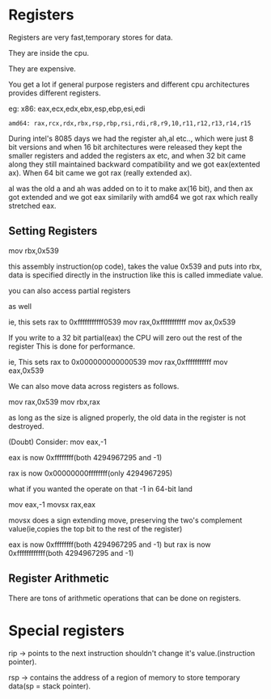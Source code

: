 # Registers

Registers are very fast,temporary stores for data.

They are inside the cpu.

They are expensive.

You get a lot if general purpose registers and different cpu architectures provides different registers.

eg: x86: eax,ecx,edx,ebx,esp,ebp,esi,edi

    amd64: rax,rcx,rdx,rbx,rsp,rbp,rsi,rdi,r8,r9,10,r11,r12,r13,r14,r15


During intel's 8085 days we had the register ah,al etc.., which were just 8 bit versions and when 16 bit architectures were released they kept the smaller registers and added the registers ax etc, and when 32 bit came along they still maintained backward compatibility and we got eax(extented ax). When 64 bit came we got rax (really extended ax).

al was the old a and ah was added on to it to make ax(16 bit), and then ax got extended and we got eax similarily with amd64 we got rax which really stretched eax.

## Setting Registers

mov rbx,0x539

this assembly instruction(op code), takes the value 0x539 and puts into rbx, data is specified directly in the instruction like this is called immediate value.

you  can also access partial registers

as well 

ie, this sets rax to 0xfffffffffff0539
mov rax,0xfffffffffff
mov ax,0x539

If you write to a 32 bit partial(eax) the CPU will zero out the rest of the register This is done for performance.

ie, This sets rax to 0x000000000000539
mov rax,0xfffffffffff
mov eax,0x539

We can also move data across registers
as follows.

mov rax,0x539
mov rbx,rax

as long as the size is aligned properly, the old data in the register is not destroyed.

(Doubt)
Consider:
mov eax,-1

eax is now 0xffffffff(both 4294967295 and -1)

rax is now 0x00000000ffffffff(only 4294967295)

what if you wanted the operate on that -1 in 64-bit land

mov eax,-1
movsx rax,eax

movsx does a sign extending move, preserving the two's complement value(ie,copies the top bit to the rest of the register)

eax is now 0xffffffff(both 4294967295 and -1) but rax is now 0xffffffffffff(both 4294967295 and -1)

## Register Arithmetic

There are tons of arithmetic operations that can be done on registers.

# Special registers

rip -> points to the next instruction
shouldn't change it's value.(instruction pointer).

rsp -> contains the address of a region of memory to store temporary data(sp = stack pointer).






